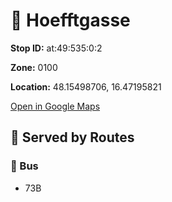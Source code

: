 # 🚉 Hoefftgasse


**Stop ID:** at:49:535:0:2

**Zone:** 0100

**Location:** 48.15498706, 16.47195821

[Open in Google Maps](https://www.google.com/maps?q=48.15498706,16.47195821)

## 🚆 Served by Routes

### 🚌 Bus
- 73B